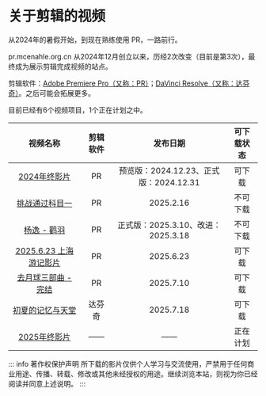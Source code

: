 # 关于剪辑的视频

从2024年的暑假开始，到现在熟练使用 PR，一路前行。

pr.mcenahle.org.cn 从2024年12月创立以来，历经2次改变（目前是第3次），最终成为展示剪辑完成视频的站点。

剪辑软件：[Adobe Premiere Pro（又称：PR）](https://www.adobe.com/products/premiere.html)；[DaVinci Resolve（又称：达芬奇）](https://www.blackmagicdesign.com/products/davinciresolve)。之后可能会拓展更多。

目前已经有6个视频项目，1个正在计划之中。

|视频名称|剪辑软件|发布日期|可下载状态|
|:--:|:--:|:--:|:--:|
|[2024年终影片](/proj/2024-end-movie)|PR|预览版：2024.12.23、正式版：2024.12.31|可下载|
|[挑战通过科目一](/proj/pass-the-subject-1)|PR|2025.2.16|不可下载|
|[杨逸 - 鹳羽](/proj/guanyu-yangyi)|PR|‎正式版：2025‎.3‎.10、改进：2025.3.18‎|不可下载|
|[2025.6.23 上海游记影片](/proj/2025.6.23-movie)|PR|2025.6.23|可下载|
|[去月球三部曲 - 完结](/proj/end-to-the-moon-series)|PR|2025.7.10|可下载|
|[初夏的记忆与天堂](/proj/earlysummer-paradise)|达芬奇|2025.7.18|可下载|
|[2025年终影片](/proj/2025-end-movie) <Badge type="warning" text="实验性" />|——|——|正在计划|

::: info 著作权保护声明
所下载的影片仅供个人学习与交流使用，严禁用于任何商业用途、传播、转载、修改或其他未经授权的用途。继续浏览本站，则视为你已经阅读并同意上述说明。
:::
